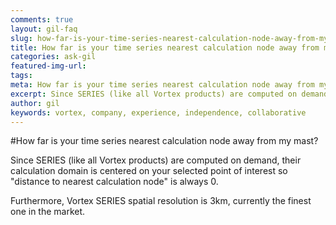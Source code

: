 ```yaml
---
comments: true
layout: gil-faq
slug: how-far-is-your-time-series-nearest-calculation-node-away-from-my-mast
title: How far is your time series nearest calculation node away from my mast?
categories: ask-gil
featured-img-url:
tags:
meta: How far is your time series nearest calculation node away from my mast?
excerpt: Since SERIES (like all Vortex products) are computed on demand
author: gil
keywords: vortex, company, experience, independence, collaborative
---
```


#How far is your time series nearest calculation node away from my mast?

Since SERIES (like all Vortex products) are computed on demand, their calculation domain is centered on your selected point of interest so "distance to nearest calculation node" is always 0.

Furthermore, Vortex SERIES spatial resolution is 3km, currently the finest one in the market.